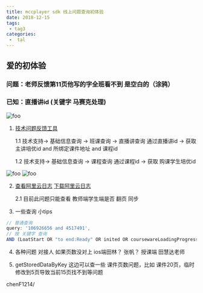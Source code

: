```yaml
---
title: mccplayer sdk 线上问题查询初体验
date: 2018-12-15
tags:
 - tag3
categories:
 -  tal
---
```


## 爱的初体验

### 问题：老师反馈第11页他写的字全班看不到 是空白的（涂鸦）
### 已知：直播讲id (关键字 马赛克处理)

<img :src="$withBase('/311618986939_.pic.jpg')" alt="foo"> 


1. [技术问题反馈工具](http://devtools.speiyou.com/#/queryClassCourseInfoLive) 

    1.1 技术支持-> 基础信息查询 -> 班课查询 -> 直播讲查询
    通过直播讲id -> 获取 主讲培优id and 所绑定课件地址 and 课程id   

    1.2 技术支持-> 基础信息查询 -> 课程查询
    通过课程id -> 获取 购课学生培优id

<img :src="$withBase('/321618988480_.pic_hd.jpg')" alt="foo">

<img :src="$withBase('/331618988891_.pic_hd.jpg')" alt="foo"> 

2. [查看阿里云日志](https://sls.console.aliyun.com/lognext/project/xeszx-py-online/logsearch/courseware_log?spm=5176.2020520112.0.0.35d834c0DdGS5e)
   [下载阿里云日志](https://gitee.com/theht/ali-log-downloader)

   2.1 目前此问题只能查看 教师端学生端是否 翻页 同步

3. 一些查询 小tips
```ts
// 普通查询
query: '106926656 and 4517491',
// 按 关键字 查询
AND (LoatStart OR "to end:Ready" OR inited OR coursewareLoadingProgress OR coursewareLoadError)
```

4. 各种问题 对接人
如果页数没对上 ios端田林？ 张帆？
授课端 田慧达老师

5. getStoredDataByKey 
这边可以查一些 课件页数问题，比如 课件20页，临时修改到5页导致当前15页找不到等问题

chenF1214/




    


    

